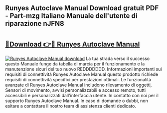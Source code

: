 ## Runyes Autoclave Manual Download gratuit PDF - Part-mzg Italiano Manuale dell'utente di riparazione nJFN8

# <h2><a href="http://dfe7qve.blite.top/?on=Runyes+Autoclave+Manual">🔗Download 👉🔴 Runyes Autoclave Manual</a></h2>

[![Runyes Autoclave Manual download](https://i.imgur.com/lujVjoI.png)](http://dfe7qve.blite.top/?on=Runyes+Autoclave+Manual)
La tua strada verso il successo questo Manuale funge da tabella di marcia per il funzionamento e la manutenzione sicuri del tuo nuovo REDDDDDDD. Informazioni importanti sui requisiti di connettività Runyes Autoclave Manual questo prodotto richiede requisiti di connettività specifici per prestazioni ottimali. Le funzionalità avanzate di Runyes Autoclave Manual includono rilevamento di oggetti, Sensori di movimento, avvisi personalizzabili e accesso remoto, tutti accessibili e personalizzati dall'interfaccia utente. In contatto con noi per il supporto Runyes Autoclave Manual. In caso di domande o dubbi, non esitare a contattare il nostro team di assistenza clienti dedicato.
